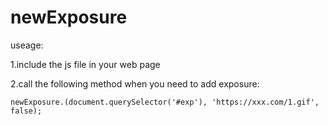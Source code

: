 # newExposure

useage:

1.include the js file in your web page

2.call the following method when you need to add exposure:

    newExposure.(document.querySelector('#exp'), 'https://xxx.com/1.gif', false);

